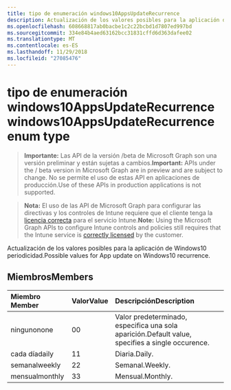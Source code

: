 ```yaml
---
title: tipo de enumeración windows10AppsUpdateRecurrence
description: Actualización de los valores posibles para la aplicación de Windows10 periodicidad.
ms.openlocfilehash: 608668817ab0bacbe1c2c22bcbd1d7807ed997bd
ms.sourcegitcommit: 334e84b4aed63162bcc31831cffd6d363dafee02
ms.translationtype: MT
ms.contentlocale: es-ES
ms.lasthandoff: 11/29/2018
ms.locfileid: "27085476"
---
```

# <a name="windows10appsupdaterecurrence-enum-type"></a><span data-ttu-id="799d1-103">tipo de enumeración windows10AppsUpdateRecurrence</span><span class="sxs-lookup"><span data-stu-id="799d1-103">windows10AppsUpdateRecurrence enum type</span></span>

> <span data-ttu-id="799d1-104">**Importante:** Las API de la versión /beta de Microsoft Graph son una versión preliminar y están sujetas a cambios.</span><span class="sxs-lookup"><span data-stu-id="799d1-104">**Important:** APIs under the / beta version in Microsoft Graph are in preview and are subject to change.</span></span> <span data-ttu-id="799d1-105">No se permite el uso de estas API en aplicaciones de producción.</span><span class="sxs-lookup"><span data-stu-id="799d1-105">Use of these APIs in production applications is not supported.</span></span>

> <span data-ttu-id="799d1-106">**Nota:** El uso de las API de Microsoft Graph para configurar las directivas y los controles de Intune requiere que el cliente tenga la [licencia correcta](https://go.microsoft.com/fwlink/?linkid=839381) para el servicio Intune.</span><span class="sxs-lookup"><span data-stu-id="799d1-106">**Note:** Using the Microsoft Graph APIs to configure Intune controls and policies still requires that the Intune service is [correctly licensed](https://go.microsoft.com/fwlink/?linkid=839381) by the customer.</span></span>

<span data-ttu-id="799d1-107">Actualización de los valores posibles para la aplicación de Windows10 periodicidad.</span><span class="sxs-lookup"><span data-stu-id="799d1-107">Possible values for App update on Windows10 recurrence.</span></span>
## <a name="members"></a><span data-ttu-id="799d1-108">Miembros</span><span class="sxs-lookup"><span data-stu-id="799d1-108">Members</span></span>
|<span data-ttu-id="799d1-109">Miembro	</span><span class="sxs-lookup"><span data-stu-id="799d1-109">Member</span></span>|<span data-ttu-id="799d1-110">Valor</span><span class="sxs-lookup"><span data-stu-id="799d1-110">Value</span></span>|<span data-ttu-id="799d1-111">Descripción</span><span class="sxs-lookup"><span data-stu-id="799d1-111">Description</span></span>|
|:---|:---|:---|
|<span data-ttu-id="799d1-112">ninguno</span><span class="sxs-lookup"><span data-stu-id="799d1-112">none</span></span>|<span data-ttu-id="799d1-113">0</span><span class="sxs-lookup"><span data-stu-id="799d1-113">0</span></span>|<span data-ttu-id="799d1-114">Valor predeterminado, especifica una sola aparición.</span><span class="sxs-lookup"><span data-stu-id="799d1-114">Default value, specifies a single occurence.</span></span>|
|<span data-ttu-id="799d1-115">cada día</span><span class="sxs-lookup"><span data-stu-id="799d1-115">daily</span></span>|<span data-ttu-id="799d1-116">1</span><span class="sxs-lookup"><span data-stu-id="799d1-116">1</span></span>|<span data-ttu-id="799d1-117">Diaria.</span><span class="sxs-lookup"><span data-stu-id="799d1-117">Daily.</span></span>|
|<span data-ttu-id="799d1-118">semanal</span><span class="sxs-lookup"><span data-stu-id="799d1-118">weekly</span></span>|<span data-ttu-id="799d1-119">2</span><span class="sxs-lookup"><span data-stu-id="799d1-119">2</span></span>|<span data-ttu-id="799d1-120">Semanal.</span><span class="sxs-lookup"><span data-stu-id="799d1-120">Weekly.</span></span>|
|<span data-ttu-id="799d1-121">mensual</span><span class="sxs-lookup"><span data-stu-id="799d1-121">monthly</span></span>|<span data-ttu-id="799d1-122">3</span><span class="sxs-lookup"><span data-stu-id="799d1-122">3</span></span>|<span data-ttu-id="799d1-123">Mensual.</span><span class="sxs-lookup"><span data-stu-id="799d1-123">Monthly.</span></span>|





